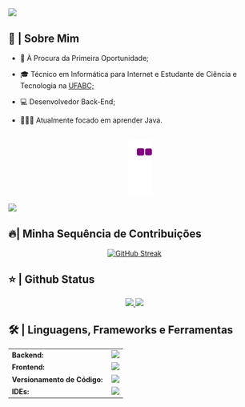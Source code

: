 <img src="https://readme-typing-svg.herokuapp.com/?font=Roboto&weight=900&size=40=true&vCenter=true&width=500&height=70&duration=4000&color=B3B3B3&lines=Sejam+Bem-Vindos;+Eu+sou+o+Marques!+👊;"/>

<h2>📖 | Sobre Mim</h2> 

- 🏢 À Procura da Primeira Oportunidade;
- 🎓 Técnico em Informática para Internet e Estudante de Ciência e Tecnologia na [UFABC;]([https://faculdadesapiens.edu.br/](https://prograd.ufabc.edu.br/))
- 💻 Desenvolvedor Back-End;
- 👨🏽‍💻 Atualmente focado em aprender Java.

  <div align="center">
    <br>
    <img alt="snake eating my contributions" src="https://raw.githubusercontent.com/EnniBr/EnniBr/output/github-contribution-grid-snake.gif" />
    <br/>
  </div>

<a href="https://www.youtube.com/watch?v=dQw4w9WgXcQ"><img src="https://user-images.githubusercontent.com/73097560/115834477-dbab4500-a447-11eb-908a-139a6edaec5c.gif"></a>

<h2>🔥| Minha Sequência de Contribuições</h2>
<p align="center">
  <a href="https://git.io/streak-stats"><img src="https://github-readme-streak-stats.herokuapp.com?user=EnniBr&theme=tokyonight" alt="GitHub Streak" /></a>
</p>

<h2>⭐ | Github Status </h2>

<div align="center">
<a href="https://github.com/EnniBr">
<img height="180em" src="https://github-readme-stats.vercel.app/api?username=marques&show_icons=true&theme=tokyonight&include_all_commits=true&count_private=true"/>
<img height="180em" src="https://github-readme-stats.vercel.app/api/top-langs/?username=marques&layout=compact&langs_count=7&theme=tokyonight"/></a>
</div>

<h2>🛠️ | Linguagens, Frameworks e Ferramentas </h2>
<table>
    <tr>
        <td style="font-weight: bold; padding-right: 10px; vertical-align: center; border: none;">Backend:</td>
        <td><img height="40" src="https://skillicons.dev/icons?i=java,python,php,mysql,spring"/></td>
    </tr>
    <tr>
        <td style="font-weight: bold; padding-right: 10px; vertical-align: center;">Frontend:</td>
        <td><img height="40" src="https://skillicons.dev/icons?i=bootstrap,html,css,js"/></td>
    </tr>
    <tr>
        <td style="font-weight: bold; padding-right: 10px; vertical-align: center; border: none;">Versionamento de Código:</td>
        <td><img height="40" src="https://skillicons.dev/icons?i=github,gitlab,git"/></td>
    </tr>
    <tr>
        <td style="font-weight: bold; padding-right: 10px; vertical-align: center; border: none;">IDEs:</td>
        <td><img height="40" src="https://skillicons.dev/icons?i=vscode,idea,sublime"/></td>
    </tr>
</table>
<br>
